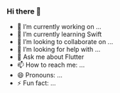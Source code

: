 ### Hi there 👋



- 🔭 I’m currently working on ...
- 🌱 I’m currently learning Swift
- 👯 I’m looking to collaborate on ...
- 🤔 I’m looking for help with ...
- 💬 Ask me about Flutter
- 📫 How to reach me: ...
- 😄 Pronouns: ...
- ⚡ Fun fact: ...

